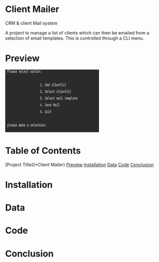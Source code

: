 # Client Mailer
CRM &amp; client Mail system

A project to manage a list of clients which can then be emailed from a selection of email templates. This is controlled through a CLI menu.

# Preview

<img src="menu.png" width="300" height="200">

# Table of Contents

[Project Title](*Client Mailer)
[Preview](*Preview)
[Installation](*Installation)
[Data](*Data)
[Code](*Code)
[Conclusion](*Conclusion)

# Installation



# Data

# Code

# Conclusion
